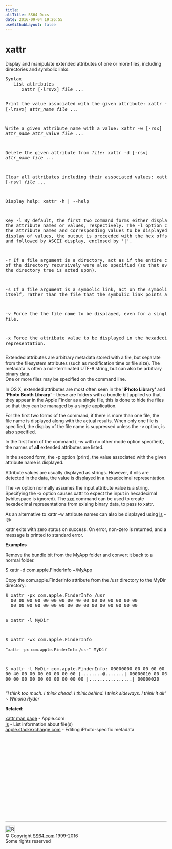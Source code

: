 ```yaml
---
title:
altTitle: SS64 Docs
date: 2016-09-04 19:26:55
useGithubLayout: false
---
```

<!-- #BeginLibraryItem "/Library/head_osx.lbi" --><!-- #EndLibraryItem --><h1>xattr</h1> 
<p>Display and manipulate extended attributes of one      or more files, including directories and symbolic links.</p>
<pre>Syntax
   List attributes
      xattr [-lrsvx] <i>file</i> ...

   Print the value associated with the given attribute:
      xattr -p [-lrsvx] <i>attr_name file</i> ...

   Write a given attribute name with a value:
      xattr -w [-rsx] <i>attr_name attr_value file</i> ...

   Delete the given attribute from <i>file</i>:
      xattr -d [-rsv] <i>attr_name file</i> ...

   Clear all attributes including their associated values:
      xattr -c [-rsv] <i>file</i> ...

   Display help:
      xattr -h | --help

Key
   -l  By default, the first two command forms either display just the attribute names or
       values, respectively. The -l option causes both the attribute names and corresponding
       values to be displayed. For hex display of values, the output is preceeded with the hex
       offset values and followed by ASCII display, enclosed by '|'.

   -r  If a file argument is a directory, act as if the entire contents of the directory
       recursively were also specified (so that every file in the directory tree is acted upon).

   -s  If a file argument is a symbolic link, act on the symbolic link itself, rather than
       the file that the symbolic link points at.

   -v  Force the the file name to be displayed, even for a single file.

   -x  Force the attribute value to be displayed in the hexadecimal representation.       </pre>
<p>Extended attributes are arbitrary metadata stored with a file, but separate from the filesystem attributes (such as      modification time or file size).  The metadata is often a null-terminated UTF-8 string,      but can also be arbitrary binary data.<br>
One or more files may be specified on the command line.</p>
<p> In OS X, extended attributes are most often seen in the <b>'iPhoto Library'</b> and <b>'Photo Booth Library'</b> - these are folders with a bundle bit applied so that they appear in the Apple Finder as a single file, this is done to hide the files so that they can be managed by a single application.</p>
<p>For the first two forms of the      command, if there is more than one file, the file name is displayed along with the      actual results.  When only one file is specified, the display of the file name is       suppressed unless the -v option, is also specified.</p>
<p>In the first form of the command ( <span class="code">-w</span> with no other mode option specified), the names of <b>all</b> extended attributes are listed. </p>
<p>In the second form,  the <span class="code">-p</span> option (print), the value associated with the given attribute name      is displayed.  </p>
<p>Attribute values are usually displayed as strings.  However, if nils are detected in the      data, the value is displayed in a hexadecimal representation.</p>
<p>The <span class="code">-w</span> option normally assumes the input attribute value is a string.  Specifying the -x option
         causes xattr to expect the input in hexadecimal (whitespace is ignored).  The <a href="xxd.html">xxd</a> command can be
used to create hexadecimal representations from exising binary data, to pass to xattr.</p>
<p> As an alternative to <span class="code">xattr -w</span> attribute names can also be displayed using <span class="code"><a href="ls.html">ls</a> -l@</span></p>
<p>xattr exits with zero status on success.  On error, non-zero is returned, and a message      is printed to  standard error. </p>
<p><b>Examples</b></p>
<p>Remove the  bundle bit from the MyApp folder and convert it back to a normal folder.</p>
<p class="code">$ xattr -d com.apple.FinderInfo ~/MyApp</p>
<p>Copy the<span class="code"> com.apple.FinderInfo</span> attribute from the<span class="code"> /usr</span> directory to the <span class="code">MyDir</span> directory: </p>
<pre>$ xattr -px com.apple.FinderInfo /usr
  00 00 00 00 00 00 00 00 40 00 00 00 00 00 00 00
  00 00 00 00 00 00 00 00 00 00 00 00 00 00 00 00

$ xattr -l MyDir

$ xattr -wx com.apple.FinderInfo \
    "`xattr -px com.apple.FinderInfo /usr`" MyDir

$ xattr -l MyDir
  com.apple.FinderInfo:
  00000000  00 00 00 00 00 00 00 00 40 00 00 00 00 00 00 00  |........@.......|
  00000010  00 00 00 00 00 00 00 00 00 00 00 00 00 00 00 00  |................|
  00000020</pre>
<p class="quote"><i>“I think too much. I think ahead. I think behind. I think sideways. I think it all” ~ Winona Ryder</i></p>
<p><b>Related:</b></p>
<p><a href="https://developer.apple.com/legacy/library/documentation/Darwin/Reference/ManPages/man1/xattr.1.html">xattr man page</a> - Apple.com<br>
<a href="ls.html">ls</a> - List information about file(s)<br>
<a href="http://apple.stackexchange.com/questions/6525/editing-iphoto-specific-metadata">apple.stackexchange.com</a> - Editing iPhoto-specific metadata</p><!-- #BeginLibraryItem "/Library/foot_osx.lbi" --><p>
<!-- OSX300 -->
<ins class="adsbygoogle" style="display:inline-block;width:300px;height:250px" data-ad-client="ca-pub-6140977852749469" data-ad-slot="1823340303"></ins>
<script>
(adsbygoogle = window.adsbygoogle || []).push({});
</script></p>
<hr>
<div id="bl" class="footer"><a href="xattr.html#"><img src="../images/top.png" width="30" height="22" alt="Back to the Top"></a></div>
<div id="br" class="footer, tagline">© Copyright <a href="../index.html">SS64.com</a> 1999-2016<br>
Some rights reserved</div><!-- #EndLibraryItem -->
